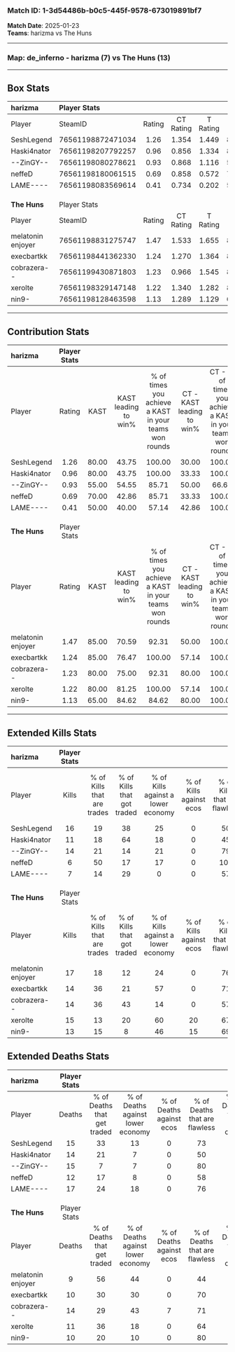### Match ID: 1-3d54486b-b0c5-445f-9578-673019891bf7  
**Match Date**: 2025-01-23  
**Teams**: harizma vs The Huns  

---  

### **Map**: de_inferno - harizma (7) vs The Huns (13)  
---  

## Box Stats  

| **harizma**       | Player Stats      |        |           |          |       |      |       |         |        |      |     |
| :- | :- | :-: | :-: | :-: | :-: | :-: | :-: | :-: | :-: | :-: | :-: |
| Player            | SteamID           | Rating | CT Rating | T Rating | KAST  | ADR  | Kills | Assists | Deaths | K/D  | HS% |
| SeshLegend        | 76561198872471034 |  1.26  |   1.354   |  1.449   | 80.00 | 86.1 |  16   |    9    |   15   | 1.07 | 37  |
| Haski4nator       | 76561198207792257 |  0.96  |   0.856   |  1.334   | 80.00 | 64.4 |  11   |    2    |   14   | 0.79 | 45  |
| --ZinGY--         | 76561198080278621 |  0.93  |   0.868   |  1.116   | 55.00 | 77.9 |  14   |    3    |   15   | 0.93 | 35  |
| neffeD            | 76561198180061515 |  0.69  |   0.858   |  0.572   | 70.00 | 48.0 |   6   |    5    |   12   | 0.50 | 50  |
| LAME----          | 76561198083569614 |  0.41  |   0.734   |  0.202   | 50.00 | 39.0 |   7   |    2    |   17   | 0.41 | 57  |
|                   |                   |        |           |          |       |      |       |         |        |      |     |
|                   |                   |        |           |          |       |      |       |         |        |      |     |
|                   |                   |        |           |          |       |      |       |         |        |      |     |
| **The Huns**      | Player Stats      |        |           |          |       |      |       |         |        |      |     |
| Player            | SteamID           | Rating | CT Rating | T Rating | KAST  | ADR  | Kills | Assists | Deaths | K/D  | HS% |
| melatonin enjoyer | 76561198831275747 |  1.47  |   1.533   |  1.655   | 85.00 | 86.3 |  17   |    4    |   9    | 1.89 | 76  |
| execbartkk        | 76561198441362330 |  1.24  |   1.270   |  1.364   | 85.00 | 64.7 |  14   |    3    |   10   | 1.40 | 50  |
| cobrazera--       | 76561199430871803 |  1.23  |   0.966   |  1.545   | 80.00 | 99.9 |  14   |    7    |   14   | 1.00 | 78  |
| xerolte           | 76561198329147148 |  1.22  |   1.340   |  1.282   | 80.00 | 64.9 |  15   |    2    |   11   | 1.36 | 53  |
| nin9-             | 76561198128463598 |  1.13  |   1.289   |  1.129   | 65.00 | 77.6 |  13   |   11    |   10   | 1.30 | 30  |
---  

## Contribution Stats  

| **harizma**       | Player Stats |       |                      |                                                        |                           |                                                             |                          |                                                            |
| :- | :-: | :-: | :-: | :-: | :-: | :-: | :-: | :-: |
| Player            |    Rating    | KAST  | KAST leading to win% | % of times you achieve a KAST in your teams won rounds | CT - KAST leading to win% | CT - % of times you achieve a KAST in your teams won rounds | T - KAST leading to win% | T - % of times you achieve a KAST in your teams won rounds |
| SeshLegend        |     1.26     | 80.00 |        43.75         |                         100.00                         |           30.00           |                           100.00                            |          66.67           |                           100.00                           |
| Haski4nator       |     0.96     | 80.00 |        43.75         |                         100.00                         |           33.33           |                           100.00                            |          57.14           |                           100.00                           |
| --ZinGY--         |     0.93     | 55.00 |        54.55         |                         85.71                          |           50.00           |                            66.67                            |          57.14           |                           100.00                           |
| neffeD            |     0.69     | 70.00 |        42.86         |                         85.71                          |           33.33           |                           100.00                            |          60.00           |                           75.00                            |
| LAME----          |     0.41     | 50.00 |        40.00         |                         57.14                          |           42.86           |                           100.00                            |          33.33           |                           25.00                            |
|                   |              |       |                      |                                                        |                           |                                                             |                          |                                                            |
|                   |              |       |                      |                                                        |                           |                                                             |                          |                                                            |
|                   |              |       |                      |                                                        |                           |                                                             |                          |                                                            |
| **The Huns**      | Player Stats |       |                      |                                                        |                           |                                                             |                          |                                                            |
| Player            |    Rating    | KAST  | KAST leading to win% | % of times you achieve a KAST in your teams won rounds | CT - KAST leading to win% | CT - % of times you achieve a KAST in your teams won rounds | T - KAST leading to win% | T - % of times you achieve a KAST in your teams won rounds |
| melatonin enjoyer |     1.47     | 85.00 |        70.59         |                         92.31                          |           50.00           |                           100.00                            |          88.89           |                           88.89                            |
| execbartkk        |     1.24     | 85.00 |        76.47         |                         100.00                         |           57.14           |                           100.00                            |          90.00           |                           100.00                           |
| cobrazera--       |     1.23     | 80.00 |        75.00         |                         92.31                          |           80.00           |                           100.00                            |          72.73           |                           88.89                            |
| xerolte           |     1.22     | 80.00 |        81.25         |                         100.00                         |           57.14           |                           100.00                            |          100.00          |                           100.00                           |
| nin9-             |     1.13     | 65.00 |        84.62         |                         84.62                          |           80.00           |                           100.00                            |          87.50           |                           77.78                            |
---  

## Extended Kills Stats  

| **harizma**       | Player Stats |                            |                            |                                    |                         |                              |                                 |                                       |                    |           |
| :- | :-: | :-: | :-: | :-: | :-: | :-: | :-: | :-: | :-: | :-: |
| Player            |    Kills     | % of Kills that are trades | % of Kills that got traded | % of Kills against a lower economy | % of Kills against ecos | % of Kills that are flawless | % of Kills that are close duels | % of Kills that are assisted by flash | Pistol Round Kills | AWP Kills |
| SeshLegend        |      16      |             19             |             38             |                 25                 |            0            |              50              |               13                |                   0                   |         1          |     2     |
| Haski4nator       |      11      |             18             |             64             |                 18                 |            0            |              45              |                9                |                   9                   |         0          |     2     |
| --ZinGY--         |      14      |             21             |             14             |                 21                 |            0            |              79              |                7                |                   7                   |         10         |     0     |
| neffeD            |      6       |             50             |             17             |                 17                 |            0            |             100              |                0                |                   0                   |         0          |     0     |
| LAME----          |      7       |             14             |             29             |                 0                  |            0            |              57              |               14                |                   0                   |         0          |     0     |
|                   |              |                            |                            |                                    |                         |                              |                                 |                                       |                    |           |
|                   |              |                            |                            |                                    |                         |                              |                                 |                                       |                    |           |
|                   |              |                            |                            |                                    |                         |                              |                                 |                                       |                    |           |
| **The Huns**      | Player Stats |                            |                            |                                    |                         |                              |                                 |                                       |                    |           |
| Player            |    Kills     | % of Kills that are trades | % of Kills that got traded | % of Kills against a lower economy | % of Kills against ecos | % of Kills that are flawless | % of Kills that are close duels | % of Kills that are assisted by flash | Pistol Round Kills | AWP Kills |
| melatonin enjoyer |      17      |             18             |             12             |                 24                 |            0            |              76              |                6                |                   0                   |         0          |     0     |
| execbartkk        |      14      |             36             |             21             |                 57                 |            0            |              71              |                7                |                   7                   |         0          |     2     |
| cobrazera--       |      14      |             36             |             43             |                 14                 |            0            |              57              |               14                |                   7                   |         0          |     1     |
| xerolte           |      15      |             13             |             20             |                 60                 |           20            |              67              |                0                |                   0                   |         0          |     1     |
| nin9-             |      13      |             15             |             8              |                 46                 |           15            |              69              |                8                |                   0                   |         5          |     1     |
## Extended Deaths Stats  

| **harizma**       | Player Stats |                             |                                   |                          |                               |                            |                           |               |
| :- | :-: | :-: | :-: | :-: | :-: | :-: | :-: | :-: |
| Player            |    Deaths    | % of Deaths that get traded | % of Deaths against lower economy | % of Deaths against ecos | % of Deaths that are flawless | % of Deaths that are close | % of Deaths while blinded | Deaths to AWP |
| SeshLegend        |      15      |             33              |                13                 |            0             |              73               |             13             |             7             |       1       |
| Haski4nator       |      14      |             21              |                 7                 |            0             |              50               |             7              |             0             |       0       |
| --ZinGY--         |      15      |              7              |                 7                 |            0             |              80               |             7              |             0             |       1       |
| neffeD            |      12      |             17              |                 8                 |            0             |              58               |             8              |             8             |       2       |
| LAME----          |      17      |             24              |                18                 |            0             |              76               |             0              |             0             |       1       |
|                   |              |                             |                                   |                          |                               |                            |                           |               |
|                   |              |                             |                                   |                          |                               |                            |                           |               |
|                   |              |                             |                                   |                          |                               |                            |                           |               |
| **The Huns**      | Player Stats |                             |                                   |                          |                               |                            |                           |               |
| Player            |    Deaths    | % of Deaths that get traded | % of Deaths against lower economy | % of Deaths against ecos | % of Deaths that are flawless | % of Deaths that are close | % of Deaths while blinded | Deaths to AWP |
| melatonin enjoyer |      9       |             56              |                44                 |            0             |              44               |             11             |             0             |       2       |
| execbartkk        |      10      |             30              |                30                 |            0             |              70               |             0              |            10             |       3       |
| cobrazera--       |      14      |             29              |                43                 |            7             |              71               |             21             |             0             |       1       |
| xerolte           |      11      |             36              |                18                 |            0             |              64               |             9              |             0             |       0       |
| nin9-             |      10      |             20              |                10                 |            0             |              80               |             0              |            10             |       5       |
